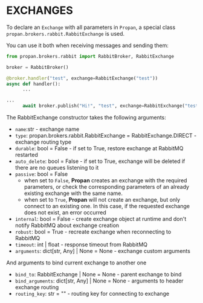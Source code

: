 # EXCHANGES

To declare an `Exchange` with all parameters in `Propan`, a special class `propan.brokers.rabbit.RabbitExchange` is used.

You can use it both when receiving messages and sending them:

```python hl_lines="5 10"
from propan.brokers.rabbit import RabbitBroker, RabbitExchange

broker = RabbitBroker()

@broker.handler("test", exchange=RabbitExchange("test"))
async def handler():
      ...

...
      await broker.publish("Hi!", "test", exchange=RabbitExchange("test"))
```

The RabbitExchange constructor takes the following arguments:

* `name`:str - exchange name
* `type`: propan.brokers.rabbit.RabbitExchange = RabbitExchange.DIRECT - exchange routing type
* `durable`: bool = False - if set to True, restore exchange at RabbitMQ restarted
* `auto_delete`: bool = False - if set to True, exchange will be deleted if there are no queues listening to it
* `passive`: bool = False
    * when set to `False`, **Propan** creates an exchange with the required parameters, or check the corresponding parameters of an already existing exchange with the same name.
    * when set to `True`, **Propan** will not create an exchange, but only connect to an existing one. In this case, if the requested exchange does not exist, an error occurred
* `internal`: bool = False - create exchange object at runtime and don't notify RabbitMQ about exchange creation
* `robust`: bool = True - recreate exchange when reconnecting to RabbitMQ
* `timeout`: int | float - response timeout from RabbitMQ
* `arguments`: dict[str, Any] | None = None - exchange custom arguments

And arguments to bind current exchange to another one

* `bind_to`: RabbitExchange | None = None - parent exchange to bind
* `bind_arguments`: dict[str, Any] | None = None - arguments to header exchange routing
* `routing_key`: str = "" - routing key for connecting to exchange
